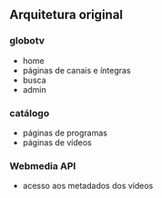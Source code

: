 ## Arquitetura original

### globotv
  - home
  - páginas de canais e íntegras
  - busca
  - admin

### catálogo
  - páginas de programas
  - páginas de vídeos

### Webmedia API
  - acesso aos metadados dos vídeos
